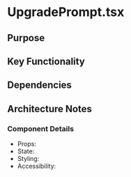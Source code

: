 # UpgradePrompt.tsx

## Purpose

## Key Functionality

## Dependencies

## Architecture Notes

### Component Details
- Props: 
- State: 
- Styling: 
- Accessibility: 
